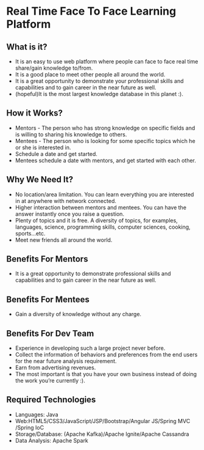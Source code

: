 # Real Time Face To Face Learning Platform
## What is it?
* It is an easy to use web platform where people can face to face real time share/gain knowledge to/from.
* It is a good place to meet other people all around the world.
* It is a great opportunity to demonstrate your professional  skills and capabilities and to gain career in the near future as well.
* (hopeful)It is the most largest knowledge database in this planet :).
## How it Works?
* Mentors - The person who has strong knowledge on specific fields and is willing to sharing his knowledge to others.
* Mentees - The person who is looking for some specific topics which he or she is interested in.
* Schedule a date and get started.
* Mentees schedule a date with mentors, and get started with each other.
## Why We Need It?
* No location/area limitation. You can learn everything you are interested in at anywhere with network connected.
* Higher interaction between mentors and mentees. You can have the answer instantly once you raise a question.
* Plenty of topics and it is free. A diversity of topics, for examples, languages, science, programming skills, computer sciences, cooking, sports…etc.
* Meet new friends all around the world.
## Benefits For Mentors
* It is a great opportunity to demonstrate professional  skills and capabilities and to gain career in the near future as well.
## Benefits For Mentees
* Gain a diversity of knowledge without any charge.
## Benefits For Dev Team
* Experience in developing such a large project never before.
* Collect the information of behaviors and preferences from the end users for the near future analysis requirement.
* Earn from advertising revenues.
* The most important is that you have your own business instead of doing the work you’re currently :).
## Required Technologies
* Languages: Java
* Web:HTML5/CSS3/JavaScript/JSP/Bootstrap/Angular JS/Spring MVC /Spring IoC
* Storage/Database:  (Apache Kafka)/Apache Ignite/Apache Cassandra
* Data Analysis: Apache Spark
